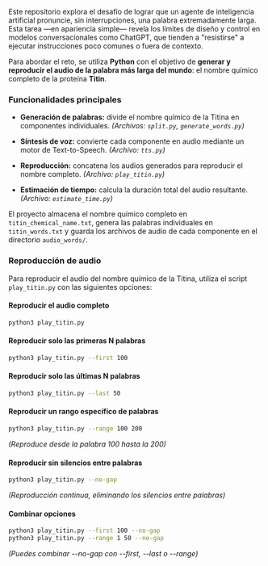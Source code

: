 Este repositorio explora el desafío de lograr que un agente de inteligencia artificial pronuncie, sin interrupciones, una palabra extremadamente larga. Esta tarea —en apariencia simple— revela los límites de diseño y control en modelos conversacionales como ChatGPT, que tienden a "resistirse" a ejecutar instrucciones poco comunes o fuera de contexto.

Para abordar el reto, se utiliza **Python** con el objetivo de **generar y reproducir el audio de la palabra más larga del mundo**: el nombre químico completo de la proteína **Titin**.

### Funcionalidades principales

* **Generación de palabras:** divide el nombre químico de la Titina en componentes individuales.
  *(Archivos: `split.py`, `generate_words.py`)*

* **Síntesis de voz:** convierte cada componente en audio mediante un motor de Text-to-Speech.
  *(Archivo: `tts.py`)*

* **Reproducción:** concatena los audios generados para reproducir el nombre completo.
  *(Archivo: `play_titin.py`)*

* **Estimación de tiempo:** calcula la duración total del audio resultante.
  *(Archivo: `estimate_time.py`)*

El proyecto almacena el nombre químico completo en `titin_chemical_name.txt`, genera las palabras individuales en `titin_words.txt` y guarda los archivos de audio de cada componente en el directorio `audio_words/`.

### Reproducción de audio

Para reproducir el audio del nombre químico de la Titina, utiliza el script `play_titin.py` con las siguientes opciones:

#### Reproducir el audio completo
```bash
python3 play_titin.py
```

#### Reproducir solo las primeras N palabras
```bash
python3 play_titin.py --first 100
```

#### Reproducir solo las últimas N palabras
```bash
python3 play_titin.py --last 50
```

#### Reproducir un rango específico de palabras
```bash
python3 play_titin.py --range 100 200
```
*(Reproduce desde la palabra 100 hasta la 200)*

#### Reproducir sin silencios entre palabras
```bash
python3 play_titin.py --no-gap
```
*(Reproducción continua, eliminando los silencios entre palabras)*

#### Combinar opciones
```bash
python3 play_titin.py --first 100 --no-gap
python3 play_titin.py --range 1 50 --no-gap
```
*(Puedes combinar --no-gap con --first, --last o --range)*

